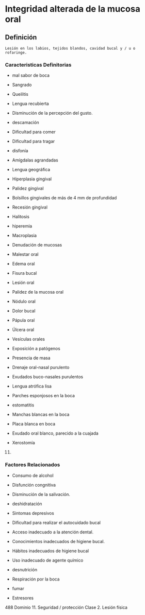 # Integridad alterada de la mucosa oral
## Definición
	Lesión en los labios, tejidos blandos, cavidad bucal y / u o rofaringe.

### Caracteristicas Definitorias
- mal sabor de boca   
- Sangrado   
- Queilitis   
- Lengua recubierta   
- Disminución de la percepción 
del gusto.   
- descamación   
- Dificultad para comer   
- Dificultad para tragar   
- disfonía   
- Amígdalas agrandadas   
- Lengua geográfica   
- Hiperplasia gingival   
- Palidez gingival   
- Bolsillos gingivales de más de 4 
mm de profundidad   
- Recesión gingival   
- Halitosis   
- hiperemia   
- Macroplasia   
- Denudación de mucosas   
- Malestar oral   
 
 
 
 
- Edema oral   
- Fisura bucal   
- Lesión oral   
- Palidez de la mucosa oral   
- Nódulo oral   
- Dolor bucal   
- Pápula oral   
- Úlcera oral   
- Vesículas orales   
- Exposición a patógenos   
- Presencia de masa   
- Drenaje oral-nasal purulento   
- Exudados buco-nasales purulentos   
- Lengua atrófica lisa   
- Parches esponjosos en la boca   
- estomatitis   
- Manchas blancas en la boca   
- Placa blanca en boca   
- Exudado oral blanco, parecido a la 
cuajada   
- Xerostomía  
 
 
11.

### Factores Relacionados
- Consumo de alcohol   
- Disfunción congnitiva   
- Disminución de la salivación.   
- deshidratación   
- Sintomas depresivos   
- Dificultad para realizar el 
autocuidado bucal   
- Acceso inadecuado a la atención 
dental.   
- Conocimientos inadecuados 
de higiene bucal.   
 
- Hábitos inadecuados de higiene 
bucal   
- Uso inadecuado de agente 
químico   
- desnutrición   
- Respiración por la boca   
- fumar   
- Estresores  
 
 
488 
Dominio 11. Seguridad / protección  Clase 2. Lesión física

